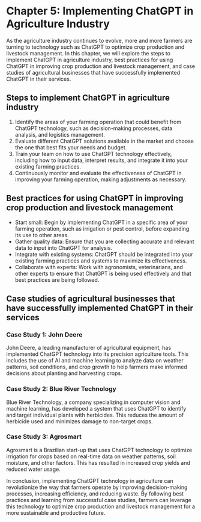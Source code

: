 Chapter 5: Implementing ChatGPT in Agriculture Industry
=======================================================

As the agriculture industry continues to evolve, more and more farmers are turning to technology such as ChatGPT to optimize crop production and livestock management. In this chapter, we will explore the steps to implement ChatGPT in agriculture industry, best practices for using ChatGPT in improving crop production and livestock management, and case studies of agricultural businesses that have successfully implemented ChatGPT in their services.

Steps to implement ChatGPT in agriculture industry
--------------------------------------------------

1. Identify the areas of your farming operation that could benefit from ChatGPT technology, such as decision-making processes, data analysis, and logistics management.
2. Evaluate different ChatGPT solutions available in the market and choose the one that best fits your needs and budget.
3. Train your team on how to use ChatGPT technology effectively, including how to input data, interpret results, and integrate it into your existing farming practices.
4. Continuously monitor and evaluate the effectiveness of ChatGPT in improving your farming operation, making adjustments as necessary.

Best practices for using ChatGPT in improving crop production and livestock management
--------------------------------------------------------------------------------------

* Start small: Begin by implementing ChatGPT in a specific area of your farming operation, such as irrigation or pest control, before expanding its use to other areas.
* Gather quality data: Ensure that you are collecting accurate and relevant data to input into ChatGPT for analysis.
* Integrate with existing systems: ChatGPT should be integrated into your existing farming practices and systems to maximize its effectiveness.
* Collaborate with experts: Work with agronomists, veterinarians, and other experts to ensure that ChatGPT is being used effectively and that best practices are being followed.

Case studies of agricultural businesses that have successfully implemented ChatGPT in their services
----------------------------------------------------------------------------------------------------

### Case Study 1: John Deere

John Deere, a leading manufacturer of agricultural equipment, has implemented ChatGPT technology into its precision agriculture tools. This includes the use of AI and machine learning to analyze data on weather patterns, soil conditions, and crop growth to help farmers make informed decisions about planting and harvesting crops.

### Case Study 2: Blue River Technology

Blue River Technology, a company specializing in computer vision and machine learning, has developed a system that uses ChatGPT to identify and target individual plants with herbicides. This reduces the amount of herbicide used and minimizes damage to non-target crops.

### Case Study 3: Agrosmart

Agrosmart is a Brazilian start-up that uses ChatGPT technology to optimize irrigation for crops based on real-time data on weather patterns, soil moisture, and other factors. This has resulted in increased crop yields and reduced water usage.

In conclusion, implementing ChatGPT technology in agriculture can revolutionize the way that farmers operate by improving decision-making processes, increasing efficiency, and reducing waste. By following best practices and learning from successful case studies, farmers can leverage this technology to optimize crop production and livestock management for a more sustainable and productive future.
